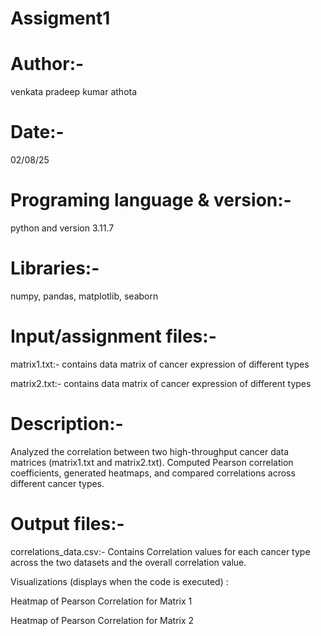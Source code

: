 # Assigment1

# Author:-
venkata pradeep kumar athota

# Date:-
02/08/25

# Programing language & version:-
python and version 3.11.7

# Libraries:-
numpy, pandas, matplotlib, seaborn

# Input/assignment files:-
matrix1.txt:- contains data matrix of cancer expression of different types

matrix2.txt:-  contains data matrix of cancer expression of different types

# Description:-
Analyzed the correlation between two high-throughput cancer data matrices (matrix1.txt and matrix2.txt). Computed Pearson correlation coefficients, generated heatmaps, and compared correlations across different cancer types.

# Output files:-
correlations_data.csv:- Contains Correlation values for each cancer type across the two datasets and the overall correlation value.

Visualizations (displays when the code is executed) :

Heatmap of Pearson Correlation for Matrix 1

Heatmap of Pearson Correlation for Matrix 2
